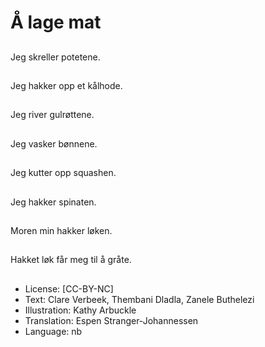 # Å lage mat

##
Jeg skreller potetene.

##
Jeg hakker opp et kålhode.

##
Jeg river gulrøttene.

##
Jeg vasker bønnene.

##
Jeg kutter opp squashen.

##
Jeg hakker spinaten.

##
Moren min hakker løken.

##
Hakket løk får meg til å gråte.

##
* License: [CC-BY-NC]
* Text: Clare Verbeek, Thembani Dladla, Zanele Buthelezi
* Illustration: Kathy Arbuckle
* Translation: Espen Stranger-Johannessen
* Language: nb
